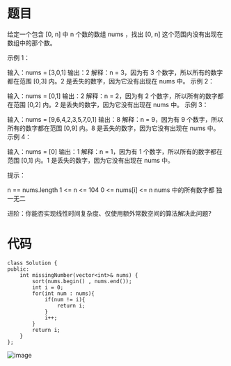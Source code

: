 # 题目
给定一个包含 [0, n] 中 n 个数的数组 nums ，找出 [0, n] 这个范围内没有出现在数组中的那个数。

 

示例 1：

输入：nums = [3,0,1]
输出：2
解释：n = 3，因为有 3 个数字，所以所有的数字都在范围 [0,3] 内。2 是丢失的数字，因为它没有出现在 nums 中。
示例 2：

输入：nums = [0,1]
输出：2
解释：n = 2，因为有 2 个数字，所以所有的数字都在范围 [0,2] 内。2 是丢失的数字，因为它没有出现在 nums 中。
示例 3：

输入：nums = [9,6,4,2,3,5,7,0,1]
输出：8
解释：n = 9，因为有 9 个数字，所以所有的数字都在范围 [0,9] 内。8 是丢失的数字，因为它没有出现在 nums 中。
示例 4：

输入：nums = [0]
输出：1
解释：n = 1，因为有 1 个数字，所以所有的数字都在范围 [0,1] 内。1 是丢失的数字，因为它没有出现在 nums 中。
 

提示：

n == nums.length
1 <= n <= 104
0 <= nums[i] <= n
nums 中的所有数字都 独一无二
 

进阶：你能否实现线性时间复杂度、仅使用额外常数空间的算法解决此问题?

# 代码
```
class Solution {
public:
    int missingNumber(vector<int>& nums) {
        sort(nums.begin() , nums.end());
        int i = 0;
        for(int num : nums){
            if(num != i){
                return i;
            }
            i++;
        }
        return i;
    }
};
```
![image](https://github.com/17230592226/LeetCode/assets/57279736/5e7af5cb-e75b-4c90-a76b-da0ed9e376df)
